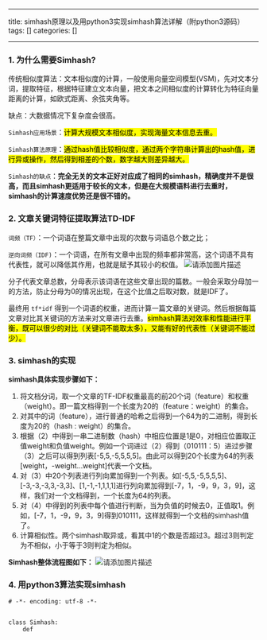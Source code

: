 
--- 
title:  simhash原理以及用python3实现simhash算法详解（附python3源码） 
tags: []
categories: [] 

---
### 1. 为什么需要Simhash?

传统相似度算法：文本相似度的计算，一般使用向量空间模型(VSM)，先对文本分词，提取特征，根据特征建立文本向量，把文本之间相似度的计算转化为特征向量距离的计算，如欧式距离、余弦夹角等。

缺点：大数据情况下复杂度会很高。

`Simhash应用场景`：<mark>计算大规模文本相似度，实现海量文本信息去重。</mark>

`Simhash算法原理`：<mark>通过hash值比较相似度，通过两个字符串计算出的hash值，进行异或操作，然后得到相差的个数，数字越大则差异越大。</mark>

`Simhash的缺点`：**完全无关的文本正好对应成了相同的simhash，精确度并不是很高，而且simhash更适用于较长的文本，但是在大规模语料进行去重时，simhash的计算速度优势还是很不错的。**

### 2. 文章关键词特征提取算法TD-IDF

`词频（TF）`：一个词语在整篇文章中出现的次数与词语总个数之比；

`逆向词频（IDF)`：一个词语，在所有文章中出现的频率都非常高，这个词语不具有代表性，就可以降低其作用，也就是赋予其较小的权值。 <img src="https://img-blog.csdnimg.cn/8904aedcdea743f89ef0d390e135e585.png" alt="请添加图片描述">

分子代表文章总数，分母表示该词语在这些文章出现的篇数。一般会采取分母加一的方法，防止分母为0的情况出现，在这个比值之后取对数，就是IDF了。

最终用 `tf*idf` 得到一个词语的权重，进而计算一篇文章的关键词。然后根据每篇文章对比其关键词的方法来对文章进行去重。<mark>simhash算法对效率和性能进行平衡，既可以很少的对比（关键词不能取太多），又能有好的代表性（关键词不能过少）。</mark>

### 3. simhash的实现

**simhash具体实现步骤如下：**

 1. 将文档分词，取一个文章的TF-IDF权重最高的前20个词（feature）和权重（weight）。即一篇文档得到一个长度为20的（feature：weight）的集合。
 1. 对其中的词（feature），进行普通的哈希之后得到一个64为的二进制，得到长度为20的（hash : weight）的集合。
 1. 根据（2）中得到一串二进制数（hash）中相应位置是1是0，对相应位置取正值weight和负值weight。例如一个词进过（2）得到（010111：5）进过步骤（3）之后可以得到列表[-5,5,-5,5,5,5]。由此可以得到20个长度为64的列表[weight，-weight…weight]代表一个文档。
 1. 对（3）中20个列表进行列向累加得到一个列表。如[-5,5,-5,5,5,5]、[-3,-3,-3,3,-3,3]、[1,-1,-1,1,1,1]进行列向累加得到[-7，1，-9，9，3，9]，这样，我们对一个文档得到，一个长度为64的列表。
 1. 对（4）中得到的列表中每个值进行判断，当为负值的时候去0，正值取1。例如，[-7，1，-9，9，3，9]得到010111，这样就得到一个文档的simhash值了。
 1. 计算相似性。两个simhash取异或，看其中1的个数是否超过3。超过3则判定为不相似，小于等于3则判定为相似。

**Simhash整体流程图如下：** <img src="https://img-blog.csdnimg.cn/d9246227d7354a8a922c8cdd01b451b0.png" alt="请添加图片描述">

### 4. 用python3算法实现simhash

```
# -*- encoding: utf-8 -*-


class Simhash:
    def 
```
